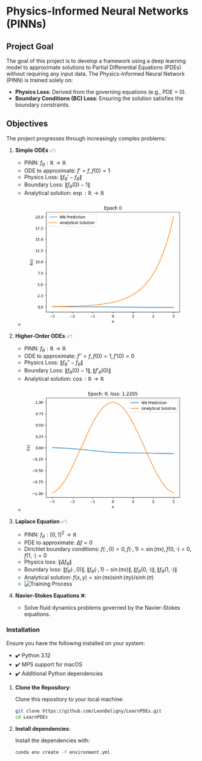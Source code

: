 # Physics-Informed Neural Networks (PINNs)

## **Project Goal**

The goal of this project is to develop a framework using a deep learning model to approximate solutions to Partial Differential Equations (PDEs) without requiring any input data. The Physics-Informed Neural Network (PINN) is trained solely on:

- **Physics Loss**: Derived from the governing equations (e.g., PDE = 0).
- **Boundary Conditions (BC) Loss**: Ensuring the solution satisfies the boundary constraints.

## **Objectives**

The project progresses through increasingly complex problems:

1. **Simple ODEs** :white_check_mark:: 
   - PINN: $f_{\theta}: \mathbb{R} \rightarrow \mathbb{R}$
   - ODE to approximate: $f' = f, f(0) = 1$
   - Physics Loss: $\lVert f_{\theta}' - f_{\theta}\rVert$
   - Boundary Loss: $\lVert f_{\theta}(0) - 1 \rVert$
   - Analytical solution: $\exp: \mathbb{R} \rightarrow \mathbb{R}$
   - ![Training Process](./assets/exponential.gif)

2. **Higher-Order ODEs** :white_check_mark::
   - PINN: $f_{\theta}: \mathbb{R} \rightarrow \mathbb{R}$
   - ODE to approximate: $f'' = f, f(0) = 1, f'(0) = 0$
   - Physics Loss: $\lVert f_{\theta}'' - f_{\theta} \rVert$
   - Boundary Loss: $\lVert f_{\theta}(0) - 1 \rVert, \lVert f'_{\theta}(0) \rVert$
   - Analytical solution: $\cos: \mathbb{R} \rightarrow \mathbb{R}$
   - ![Training Process](./assets/cosinus.gif)

3. **Laplace Equation** :white_check_mark::
   - PINN: $f_{\theta}: [0, 1]^2 \rightarrow \mathbb{R}$
   - PDE to approximate: $\Delta f = 0$
   - Dirichlet boundary conditions: $f(\cdot, 0) = 0, f(\cdot, 1) = \sin(\pi x), f(0, \cdot) = 0, f(1, \cdot) = 0$
   - Physics loss: $\lVert \Delta f_{\theta} \rVert$
   - Boundary loss: $\lVert f_{\theta}(\cdot, 0) \rVert, \lVert f_{\theta}(\cdot, 1) - \sin(\pi x) \rVert, \lVert f_{\theta}(0, \cdot) \rVert, \lVert f_{\theta}(1, \cdot) \rVert$
   - Analytical solution: $f(x, y) = \sin(\pi x) \sinh(\pi y)/\sinh(\pi)$
   - ![Training Process](./assets/laplace.gif)

4. **Navier-Stokes Equations** :x::
   - Solve fluid dynamics problems governed by the Navier-Stokes equations.

### **Installation**

Ensure you have the following installed on your system:

- ✔️ Python 3.12
- ✔️ MPS support for macOS
- ✔️ Additional Python dependencies

1. **Clone the Repository**:

   Clone this repository to your local machine:
   ```bash
   git clone https://github.com/LeonDeligny/LearnPDEs.git
   cd LearnPDEs

2. **Install dependencies**: 

   Install the dependencies with:
   ```bash
   conda env create -f environment.yml